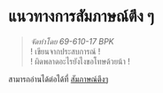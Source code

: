 # แนวทางการสัมภาษณ์ตึง ๆ

> *จัดทำโดย 69-610-17 BPK*
> <br/>
> ! เขียนจากประสบการณ์ !
> <br/>
> ! ผิดพลาดอะไรยังไงขอโทษด้วยน้า !

สามารถอ่านได้ต่อได้ที่ [สัมภาษณ์ตึงๆ](https://chubu0012.github.io/interview/)
